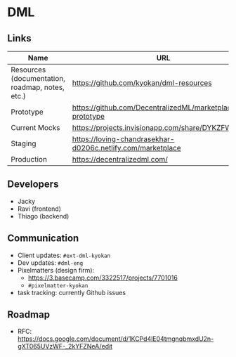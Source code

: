 # DML

## Links

Name | URL
--- | ---
Resources (documentation, roadmap, notes, etc.) | https://github.com/kyokan/dml-resources
Prototype | https://github.com/DecentralizedML/marketplace-prototype
Current Mocks | https://projects.invisionapp.com/share/DYKZFWJGX73
Staging | https://loving-chandrasekhar-d0206c.netlify.com/marketplace
Production|  https://decentralizedml.com/

## Developers

* Jacky
* Ravi (frontend)
* Thiago (backend)

## Communication

* Client updates: `#ext-dml-kyokan`
* Dev updates: `#dml-eng`
* Pixelmatters (design firm):
    * https://3.basecamp.com/3322517/projects/7701016
    * `#pixelmatter-kyokan`
* task tracking: currently Github issues

## Roadmap

* RFC: https://docs.google.com/document/d/1KCPd4lE04tmgnqbmxdU2n-gXT065UVzWF-_2kYFZNeA/edit
